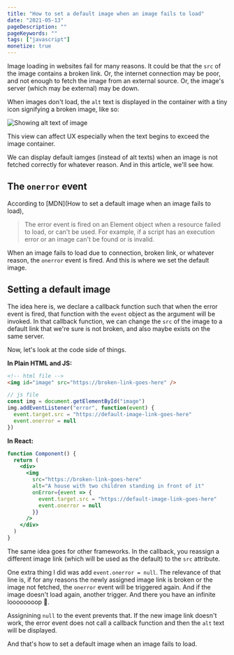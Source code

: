```yaml
---
title: "How to set a default image when an image fails to load"
date: "2021-05-13"
pageDescription: ""
pageKeywords: ""
tags: ["javascript"]
monetize: true
---
```


Image loading in websites fail for many reasons. It could be that the `src` of the image contains a broken link. Or, the internet connection may be poor, and not enough to fetch the image from an external source. Or, the image's server (which may be external) may be down.

When images don't load, the `alt` text is displayed in the container with a tiny icon signifying a broken image, like so:

![Showing alt text of image](/showing-image-alt-text.png)

This view can affect UX especially when the text begins to exceed the image container.

We can display default iamges (instead of alt texts) when an image is not fetched correctly for whatever reason. And in this article, we'll see how.

## The `onerror` event

According to [MDN](How to set a default image when an image fails to load),

> The error event is fired on an Element object when a resource failed to load, or can't be used. For example, if a script has an execution error or an image can't be found or is invalid.

When an image fails to load due to connection, broken link, or whatever reason, the `onerror` event is fired. And this is where we set the default image.

## Setting a default image

The idea here is, we declare a callback function such that when the error event is fired, that function with the `event` object as the argument will be invoked. In that callback function, we can change the `src` of the image to a default link that we're sure is not broken, and also maybe exists on the same server.

Now, let's look at the code side of things.

**In Plain HTML and JS:**

```html
<!-- html file -->
<img id="image" src="https://broken-link-goes-here" />
```

```js
// js file
const img = document.getElementById("image")
img.addEventListener("error", function(event) {
  event.target.src = "https://default-image-link-goes-here"
  event.onerror = null
})
```

**In React:**

```jsx
function Component() {
  return (
    <div>
      <img
        src="https://broken-link-goes-here"
        alt="A house with two children standing in front of it"
        onError={event => {
          event.target.src = "https://default-image-link-goes-here"
          event.onerror = null
        }}
      />
    </div>
  )
}
```

The same idea goes for other frameworks. In the callback, you reassign a different image link (which will be used as the default) to the `src` attribute.

One extra thing I did was add `event.onerror = null`. The relevance of that line is, if for any reasons the newly assigned image link is broken or the image not fetched, the `onerror` event will be triggered again. And if the image doesn't load again, another trigger. And there you have an infinite loooooooop 🥵.

Assignining `null` to the event prevents that. If the new image link doesn't work, the error event does not call a callback function and then the `alt` text will be displayed.

And that's how to set a default image when an image fails to load.
